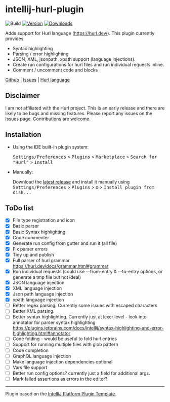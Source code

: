 # intellij-hurl-plugin

![Build](https://github.com/jazzytomato/intellij-hurl-plugin/workflows/Build/badge.svg)
[![Version](https://img.shields.io/jetbrains/plugin/v/com.github.jazzytomato.hurl.svg)](https://plugins.jetbrains.com/plugin/24735-hurl)
[![Downloads](https://img.shields.io/jetbrains/plugin/d/com.github.jazzytomato.hurl.svg)](https://plugins.jetbrains.com/plugin/24735-hurl)

<!-- Plugin description -->
Adds support for Hurl language (https://hurl.dev/).
This plugin currently provides:
- Syntax highlighting
- Parsing / error highlighting
- JSON, XML, jsonpath, xpath support (language injections).
- Create run configurations for hurl files and run individual requests inline.
- Comment / uncomment code and blocks

[Github](https://github.com/jazzytomato/intellij-hurl-plugin) | [Issues](https://github.com/jazzytomato/intellij-hurl-plugin/issues) | [Hurl language](https://hurl.dev/)
<!-- Plugin description end -->

## Disclaimer
I am not affiliated with the Hurl project.
This is an early release and there are likely to be bugs and missing features. Please report any issues on the Issues page. Contributions are welcome.

## Installation

- Using the IDE built-in plugin system:
  
  <kbd>Settings/Preferences</kbd> > <kbd>Plugins</kbd> > <kbd>Marketplace</kbd> > <kbd>Search for "Hurl"</kbd> >
  <kbd>Install</kbd>
  
- Manually:

  Download the [latest release](https://github.com/jazzytomato/intellij-hurl-plugin/releases/latest) and install it manually using
  <kbd>Settings/Preferences</kbd> > <kbd>Plugins</kbd> > <kbd>⚙️</kbd> > <kbd>Install plugin from disk...</kbd>

## ToDo list
- [x] File type registration and icon
- [x] Basic parser
- [x] Basic Syntax highlighting
- [x] Code commenter
- [x] Generate run config from gutter and run it (all file)
- [x] Fix parser errors
- [x] Tidy up and publish
- [x] Full parser of hurl grammar https://hurl.dev/docs/grammar.html#grammar
- [x] Run individual requests (could use --from-entry & --to-entry options, or generate a tmp file but not ideal)
- [x] JSON language injection
- [x] XML language injection
- [x] Json path language injection
- [x] xpath language injection
- [ ] Better regex parsing. Currently some issues with escaped characters
- [ ] Better XML parsing.
- [ ] Better syntax highlighting. Currently just at lexer level - look into annotator for parser syntax highlighting https://plugins.jetbrains.com/docs/intellij/syntax-highlighting-and-error-highlighting.html#annotator
- [ ] Code folding - would be useful to fold hurl entries
- [ ] Support for running multiple files with glob pattern
- [ ] Code completion
- [ ] GraphQL language injection
- [ ] Make language injection dependencies optional
- [ ] Vars file support
- [ ] Better run config options? currently just a field for additional args.
- [ ] Mark failed assertions as errors in the editor?

---
Plugin based on the [IntelliJ Platform Plugin Template][template].

[template]: https://github.com/JetBrains/intellij-platform-plugin-template
[docs:plugin-description]: https://plugins.jetbrains.com/docs/intellij/plugin-user-experience.html#plugin-description-and-presentation
